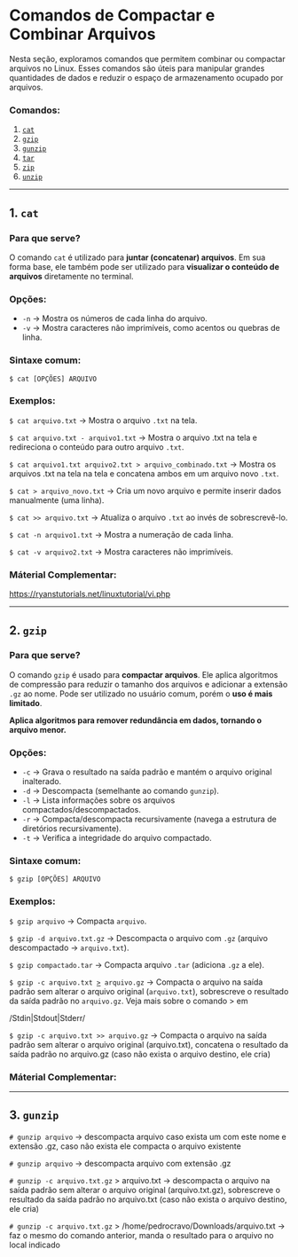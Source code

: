 # Comandos de Compactar e Combinar Arquivos

Nesta seção, exploramos comandos que permitem combinar ou compactar arquivos no Linux. Esses comandos são úteis para manipular grandes quantidades de dados e reduzir o espaço de armazenamento ocupado por arquivos.

### Comandos:

1. [`cat`](#1-cat)
2. [`gzip`](#2-gzip)
3. [`gunzip`](#3-gunzip)
4. [`tar`](#4-tar)
5. [`zip`](#5-zip)
6. [`unzip`](#6-unzip)

---

## 1. `cat`

### Para que serve?
O comando `cat` é utilizado para **juntar (concatenar) arquivos**. Em sua forma base, ele também pode ser utilizado para **visualizar o conteúdo de arquivos** diretamente no terminal.

### Opções:
- `-n` → Mostra os números de cada linha do arquivo.
- `-v` → Mostra caracteres não imprimíveis, como acentos ou quebras de linha.

### Sintaxe comum:
`$ cat [OPÇÕES] ARQUIVO`

### Exemplos:
`$ cat arquivo.txt` → Mostra o arquivo `.txt` na tela.

`$ cat arquivo.txt - arquivo1.txt` → Mostra o arquivo .txt na tela e redireciona o conteúdo para outro arquivo `.txt`.

`$ cat arquivo1.txt arquivo2.txt > arquivo_combinado.txt` → Mostra os arquivos .txt na tela na tela e concatena ambos em um arquivo novo `.txt`.

`$ cat > arquivo_novo.txt` → Cria um novo arquivo e permite inserir dados manualmente (uma linha).

`$ cat >> arquivo.txt` → Atualiza o arquivo `.txt` ao invés de sobrescrevê-lo.

`$ cat -n arquivo1.txt` → Mostra a numeração de cada linha.

`$ cat -v arquivo2.txt` → Mostra caracteres não imprimíveis.

### Máterial Complementar:
https://ryanstutorials.net/linuxtutorial/vi.php

---

## 2. `gzip`

### Para que serve?
O comando `gzip` é usado para **compactar arquivos**. Ele aplica algoritmos de compressão para reduzir o tamanho dos arquivos e adicionar a extensão `.gz` ao nome.
Pode ser utilizado no usuário comum, porém o **uso é mais limitado**.

**Aplica algoritmos para remover redundância em dados, tornando o arquivo menor.**

### Opções:
- `-c` → Grava o resultado na saída padrão e mantém o arquivo original inalterado.
- `-d` → Descompacta (semelhante ao comando `gunzip`).
- `-l` → Lista informações sobre os arquivos compactados/descompactados.
- `-r` → Compacta/descompacta recursivamente (navega a estrutura de diretórios recursivamente).
- `-t` → Verifica a integridade do arquivo compactado.

### Sintaxe comum:
`$ gzip [OPÇÕES] ARQUIVO`

### Exemplos:
`$ gzip arquivo` → Compacta `arquivo`.

`$ gzip -d arquivo.txt.gz` → Descompacta o arquivo com `.gz` (arquivo descompactado → `arquivo.txt`).

`$ gzip compactado.tar` → Compacta arquivo `.tar` (adiciona `.gz` a ele).

`$ gzip -c arquivo.txt `[`>`](./Stdin|Stdout|Stderr)` arquivo.gz` → Compacta o arquivo na saída padrão sem alterar o arquivo original (`arquivo.txt`), sobrescreve o resultado da saída padrão no `arquivo.gz`. Veja mais sobre o comando > em 

/Stdin|Stdout|Stderr/

`$ gzip -c arquivo.txt >> arquivo.gz`  → Compacta o arquivo na saída padrão sem alterar o arquivo original (arquivo.txt), concatena o resultado da saída padrão no arquivo.gz (caso não exista o arquivo destino, ele cria)

### Máterial Complementar:

---

## 3. `gunzip`

`# gunzip arquivo` → descompacta arquivo caso exista um com este nome e extensão .gz, caso não exista ele compacta o arquivo existente

`# gunzip arquivo` → descompacta arquivo com extensão .gz 

`# gunzip -c arquivo.txt.gz` > arquivo.txt → descompacta o arquivo na saída padrão sem alterar o arquivo original (arquivo.txt.gz), sobrescreve o resultado da saída padrão no arquivo.txt (caso não exista o arquivo destino, ele cria)

`# gunzip -c arquivo.txt.gz` > /home/pedrocravo/Downloads/arquivo.txt → faz o mesmo do comando anterior, manda o resultado para o arquivo no local indicado
